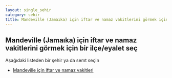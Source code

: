```yaml
---
layout: single_sehir
category: sehir
title: Mandeville (Jamaıka) için iftar ve namaz vakitlerini görmek için bir ilçe/eyalet seç
---
```



## Mandeville (Jamaıka) için iftar ve namaz vakitlerini görmek için bir ilçe/eyalet seç

Aşağıdaki listeden bir şehir ya da semt seçin


* [Mandeville için iftar ve namaz vakitleri](/iftar.html?sehir=Mandeville&ulke=Jamaıka&state=Mandeville)
